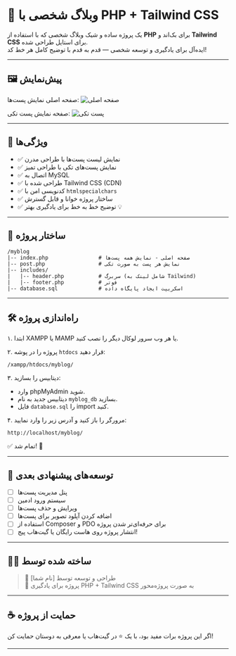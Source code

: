 # 🚀 وبلاگ شخصی با PHP + Tailwind CSS

یک پروژه ساده و شیک وبلاگ شخصی که با استفاده از **PHP** برای بک‌اند و **Tailwind CSS** برای استایل طراحی شده.  
ایده‌آل برای یادگیری و توسعه شخصی — قدم به قدم با توضیح کامل هر خط کد!

---

## 🖼️ پیش‌نمایش

صفحه اصلی نمایش پست‌ها:
![صفحه اصلی](https://dummyimage.com/800x400/eeeeee/000000&text=Blog+Homepage)

صفحه نمایش پست تکی:
![پست تکی](https://dummyimage.com/800x400/eeeeee/000000&text=Single+Post)

---

## 🎯 ویژگی‌ها

- ✅ نمایش لیست پست‌ها با طراحی مدرن
- ✅ نمایش پست‌های تکی با طراحی تمیز
- ✅ اتصال به MySQL
- ✅ طراحی شده با Tailwind CSS (CDN)
- ✅ کدنویسی امن با `htmlspecialchars`
- ✅ ساختار پروژه خوانا و قابل گسترش
- ✅ توضیح خط به خط برای یادگیری بهتر 💡

---

## 🧩 ساختار پروژه

```
/myblog
|-- index.php                # صفحه اصلی - نمایش همه پست‌ها
|-- post.php                 # نمایش هر پست به صورت تکی
|-- includes/
|   |-- header.php           # سربرگ (شامل لینک به Tailwind)
|   |-- footer.php           # فوتر
|-- database.sql             # اسکریپت ایجاد پایگاه داده
```

---

## 🛠️ راه‌اندازی پروژه

۱. ابتدا XAMPP یا MAMP یا هر وب سرور لوکال دیگر را نصب کنید.

۲. پروژه را در پوشه `htdocs` قرار دهید:
```
/xampp/htdocs/myblog/
```

۳. دیتابیس را بسازید:
- وارد phpMyAdmin شوید.
- دیتابیس جدید به نام `myblog_db` بسازید.
- فایل `database.sql` را import کنید.

۴. مرورگر را باز کنید و آدرس زیر را وارد نمایید:
```
http://localhost/myblog/
```

✅ تمام شد! 🎉

---

## 🧩 توسعه‌های پیشنهادی بعدی

- [ ] پنل مدیریت پست‌ها
- [ ] سیستم ورود ادمین
- [ ] ویرایش و حذف پست‌ها
- [ ] اضافه کردن آپلود تصویر برای پست‌ها
- [ ] استفاده از Composer و PDO برای حرفه‌ای‌تر شدن پروژه
- [ ] انتشار پروژه روی هاست رایگان یا گیت‌هاب پیج!

---

## 👨‍💻 ساخته شده توسط

> 🎨 طراحی و توسعه توسط [نام شما]  
> 🚀 پروژه برای یادگیری PHP + Tailwind CSS به صورت پروژه‌محور

---

## ☕ حمایت از پروژه

اگر این پروژه برات مفید بود، با یک ⭐️ در گیت‌هاب یا معرفی به دوستان حمایت کن!

---

